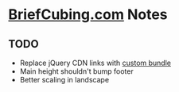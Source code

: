 # [BriefCubing.com](http://briefcubing.com) Notes

## TODO

* Replace jQuery CDN links with [custom bundle](http://jquerymobile.com/download-builder/)
* Main height shouldn't bump footer
* Better scaling in landscape